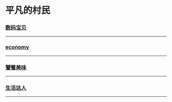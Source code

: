 平凡的村民
==========

### [数码宝贝](digimon/index)

---

### [economy](economy/index)

---

### [饕餮美味](food/index)

---

### [生活达人](lifehacker/index)

---
